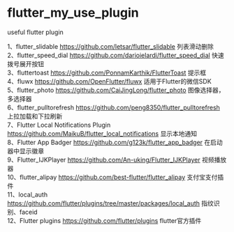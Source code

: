 # flutter_my_use_plugin
useful flutter plugin


1、flutter_slidable https://github.com/letsar/flutter_slidable 列表滑动删除<br/>
2、flutter_speed_dial https://github.com/darioielardi/flutter_speed_dial 快速拨号展开按钮<br/>
3、fluttertoast https://github.com/PonnamKarthik/FlutterToast 提示框<br/>
4、fluwx https://github.com/OpenFlutter/fluwx 适用于Flutter的微信SDK<br/>
5、flutter_photo https://github.com/CaiJingLong/flutter_photo 图像选择器，多选择器<br/>
6、flutter_pulltorefresh https://github.com/peng8350/flutter_pulltorefresh 上拉加载和下拉刷新<br/>
7、Flutter Local Notifications Plugin https://github.com/MaikuB/flutter_local_notifications 显示本地通知<br/>
8、Flutter App Badger https://github.com/g123k/flutter_app_badger 在启动器中显示徽章<br/>
9、Flutter_IJKPlayer https://github.com/An-uking/Flutter_IJKPlayer 视频播放器<br/>
10、flutter_alipay https://github.com/best-flutter/flutter_alipay 支付宝支付插件<br/>
11、local_auth https://github.com/flutter/plugins/tree/master/packages/local_auth 指纹识别、faceid<br/>
12、Flutter plugins https://github.com/flutter/plugins flutter官方插件<br/>

